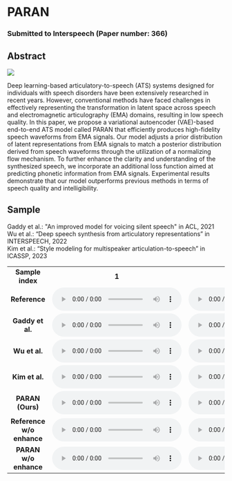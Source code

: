 # PARAN

### Submitted to Interspeech (Paper number: 366)

## Abstract

<img src='architecture.png'>

Deep learning-based articulatory-to-speech (ATS) systems designed for individuals with speech disorders have been extensively researched in recent years. However, conventional methods have faced challenges in effectively representing the transformation in latent space across speech and electromagnetic articulography (EMA) domains, resulting in low speech quality. In this paper, we propose a variational autoencoder (VAE)-based end-to-end ATS model called PARAN that efficiently produces high-fidelity speech waveforms from EMA signals. Our model adjusts a prior distribution of latent representations from EMA signals to match a posterior distribution derived from speech waveforms through the utilization of a normalizing flow mechanism. To further enhance the clarity and understanding of the synthesized speech, we incorporate an additional loss function aimed at predicting phonetic information from EMA signals. Experimental results demonstrate that our model outperforms previous methods in terms of speech quality and intelligibility.

## Sample

Gaddy et al.: "An improved model for voicing silent speech" in ACL, 2021 <br>
Wu et al.: “Deep speech synthesis from articulatory representations” in INTERSPEECH, 2022 <br>
Kim et al.: “Style modeling for multispeaker articulation-to-speech” in ICASSP, 2023 <br>


<table style="width: 100%; word-wrap: normal; text-align: center;" borded="1" border-collapse="collapse">
<tr>
<td style="column-width: 50\%"><strong>Sample index</strong></td>
<td style="column-width: 20\%"><strong>1</strong></td>
<td style="column-width: 20\%"><strong>2</strong></td>
<td style="column-width: 20\%"><strong>3</strong></td>
<td style="column-width: 20\%"><strong>4</strong></td>
<td style="column-width: 20\%"><strong>5</strong></td>
<td style="column-width: 20\%"><strong>6</strong></td>
<td style="column-width: 20\%"><strong>7</strong></td>
<td style="column-width: 20\%"><strong>8</strong></td>
<td style="column-width: 20\%"><strong>9</strong></td>
<td style="column-width: 20\%"><strong>10</strong></td>
<td style="column-width: 20\%"><strong>11</strong></td>
<td style="column-width: 20\%"><strong>12</strong></td>
<td style="column-width: 20\%"><strong>13</strong></td>
<td style="column-width: 20\%"><strong>14</strong></td>
<td style="column-width: 20\%"><strong>15</strong></td>
<td style="column-width: 20\%"><strong>16</strong></td>
<td style="column-width: 20\%"><strong>17</strong></td>
<td style="column-width: 20\%"><strong>18</strong></td>
<td style="column-width: 20\%"><strong>19</strong></td>
<td style="column-width: 20\%"><strong>20</strong></td>
<td style="column-width: 20\%"><strong>21</strong></td>
<td style="column-width: 20\%"><strong>22</strong></td>
<td style="column-width: 20\%"><strong>23</strong></td>
<td style="column-width: 20\%"><strong>24</strong></td>
</tr>
<tr>
<td style="column-width: 50\%"><strong>Reference</strong></td>
 <td><audio controls><source src='./demo_sample/ref/ref_F01_B04_S21_R01_N.wav'></audio></td>
<td><audio controls><source src='./demo_sample/ref/ref_F01_B06_S44_R01_N.wav'></audio></td>
<td><audio controls><source src='./demo_sample/ref/ref_F01_B07_S03_R01_F.wav'></audio></td>
<td><audio controls><source src='./demo_sample/ref/ref_F02_B01_S15_R01_F.wav'></audio></td>
<td><audio controls><source src='./demo_sample/ref/ref_F02_B03_S26_R01_N.wav'></audio></td>
<td><audio controls><source src='./demo_sample/ref/ref_F02_B10_S49_R01_N.wav'></audio></td>
<td><audio controls><source src='./demo_sample/ref/ref_F03_B01_S08_R01_N.wav'></audio></td>
<td><audio controls><source src='./demo_sample/ref/ref_F03_B06_S15_R01_F.wav'></audio></td>
<td><audio controls><source src='./demo_sample/ref/ref_F03_B07_S60_R01_N.wav'></audio></td>
<td><audio controls><source src='./demo_sample/ref/ref_F04_B02_S28_R02_N.wav'></audio></td>
<td><audio controls><source src='./demo_sample/ref/ref_F04_B02_S42_R01_F.wav'></audio></td>
<td><audio controls><source src='./demo_sample/ref/ref_F04_B09_S47_R01_N.wav'></audio></td>
<td><audio controls><source src='./demo_sample/ref/ref_M01_B03_S23_R01_N.wav'></audio></td>
<td><audio controls><source src='./demo_sample/ref/ref_M01_B06_S55_R01_N.wav'></audio></td>
<td><audio controls><source src='./demo_sample/ref/ref_M01_B08_S55_R01_F.wav'></audio></td>
<td><audio controls><source src='./demo_sample/ref/ref_M02_B01_S51_R01_N.wav'></audio></td>
<td><audio controls><source src='./demo_sample/ref/ref_M02_B10_S02_R01_N.wav'></audio></td>
<td><audio controls><source src='./demo_sample/ref/ref_M02_B11_S20_R01_N.wav'></audio></td>
<td><audio controls><source src='./demo_sample/ref/ref_M03_B02_S20_R01_N.wav'></audio></td>
<td><audio controls><source src='./demo_sample/ref/ref_M03_B04_S01_R01_F.wav'></audio></td>
<td><audio controls><source src='./demo_sample/ref/ref_M03_B10_S59_R01_N.wav'></audio></td>
<td><audio controls><source src='./demo_sample/ref/ref_M04_B03_S08_R01_N.wav'></audio></td>
<td><audio controls><source src='./demo_sample/ref/ref_M04_B03_S58_R02_N.wav'></audio></td>
<td><audio controls><source src='./demo_sample/ref/ref_M04_B10_S39_R01_F.wav'></audio></td>
</tr>
<tr>
<td style="column-width: 50\%"><strong>Gaddy et al.</strong></td>
 <td><audio controls><source src='./demo_sample/baseline/F01_B04_S21_R01_N.wav'></audio></td>
<td><audio controls><source src='./demo_sample/baseline/F01_B06_S44_R01_N.wav'></audio></td>
<td><audio controls><source src='./demo_sample/baseline/F01_B07_S03_R01_F.wav'></audio></td>
<td><audio controls><source src='./demo_sample/baseline/F02_B01_S15_R01_F.wav'></audio></td>
<td><audio controls><source src='./demo_sample/baseline/F02_B03_S26_R01_N.wav'></audio></td>
<td><audio controls><source src='./demo_sample/baseline/F02_B10_S49_R01_N.wav'></audio></td>
<td><audio controls><source src='./demo_sample/baseline/F03_B01_S08_R01_N.wav'></audio></td>
<td><audio controls><source src='./demo_sample/baseline/F03_B06_S15_R01_F.wav'></audio></td>
<td><audio controls><source src='./demo_sample/baseline/F03_B07_S60_R01_N.wav'></audio></td>
<td><audio controls><source src='./demo_sample/baseline/F04_B02_S28_R02_N.wav'></audio></td>
<td><audio controls><source src='./demo_sample/baseline/F04_B02_S42_R01_F.wav'></audio></td>
<td><audio controls><source src='./demo_sample/baseline/F04_B09_S47_R01_N.wav'></audio></td>
<td><audio controls><source src='./demo_sample/baseline/M01_B03_S23_R01_N.wav'></audio></td>
<td><audio controls><source src='./demo_sample/baseline/M01_B06_S55_R01_N.wav'></audio></td>
<td><audio controls><source src='./demo_sample/baseline/M01_B08_S55_R01_F.wav'></audio></td>
<td><audio controls><source src='./demo_sample/baseline/M02_B01_S51_R01_N.wav'></audio></td>
<td><audio controls><source src='./demo_sample/baseline/M02_B10_S02_R01_N.wav'></audio></td>
<td><audio controls><source src='./demo_sample/baseline/M02_B11_S20_R01_N.wav'></audio></td>
<td><audio controls><source src='./demo_sample/baseline/M03_B02_S20_R01_N.wav'></audio></td>
<td><audio controls><source src='./demo_sample/baseline/M03_B04_S01_R01_F.wav'></audio></td>
<td><audio controls><source src='./demo_sample/baseline/M03_B10_S59_R01_N.wav'></audio></td>
<td><audio controls><source src='./demo_sample/baseline/M04_B03_S08_R01_N.wav'></audio></td>
<td><audio controls><source src='./demo_sample/baseline/M04_B03_S58_R02_N.wav'></audio></td>
<td><audio controls><source src='./demo_sample/baseline/M04_B10_S39_R01_F.wav'></audio></td>
</tr>
<tr>
<td style="column-width: 50\%"><strong>Wu et al.</strong></td>
<td><audio controls><source src='./demo_sample/deep/F01_B04_S21_R01_N.wav'></audio></td>
<td><audio controls><source src='./demo_sample/deep/F01_B06_S44_R01_N.wav'></audio></td>
<td><audio controls><source src='./demo_sample/deep/F01_B07_S03_R01_F.wav'></audio></td>
<td><audio controls><source src='./demo_sample/deep/F02_B01_S15_R01_F.wav'></audio></td>
<td><audio controls><source src='./demo_sample/deep/F02_B03_S26_R01_N.wav'></audio></td>
<td><audio controls><source src='./demo_sample/deep/F02_B10_S49_R01_N.wav'></audio></td>
<td><audio controls><source src='./demo_sample/deep/F03_B01_S08_R01_N.wav'></audio></td>
<td><audio controls><source src='./demo_sample/deep/F03_B06_S15_R01_F.wav'></audio></td>
<td><audio controls><source src='./demo_sample/deep/F03_B07_S60_R01_N.wav'></audio></td>
<td><audio controls><source src='./demo_sample/deep/F04_B02_S28_R02_N.wav'></audio></td>
<td><audio controls><source src='./demo_sample/deep/F04_B02_S42_R01_F.wav'></audio></td>
<td><audio controls><source src='./demo_sample/deep/F04_B09_S47_R01_N.wav'></audio></td>
<td><audio controls><source src='./demo_sample/deep/M01_B03_S23_R01_N.wav'></audio></td>
<td><audio controls><source src='./demo_sample/deep/M01_B06_S55_R01_N.wav'></audio></td>
<td><audio controls><source src='./demo_sample/deep/M01_B08_S55_R01_F.wav'></audio></td>
<td><audio controls><source src='./demo_sample/deep/M02_B01_S51_R01_N.wav'></audio></td>
<td><audio controls><source src='./demo_sample/deep/M02_B10_S02_R01_N.wav'></audio></td>
<td><audio controls><source src='./demo_sample/deep/M02_B11_S20_R01_N.wav'></audio></td>
<td><audio controls><source src='./demo_sample/deep/M03_B02_S20_R01_N.wav'></audio></td>
<td><audio controls><source src='./demo_sample/deep/M03_B04_S01_R01_F.wav'></audio></td>
<td><audio controls><source src='./demo_sample/deep/M03_B10_S59_R01_N.wav'></audio></td>
<td><audio controls><source src='./demo_sample/deep/M04_B03_S08_R01_N.wav'></audio></td>
<td><audio controls><source src='./demo_sample/deep/M04_B03_S58_R02_N.wav'></audio></td>
<td><audio controls><source src='./demo_sample/deep/M04_B10_S39_R01_F.wav'></audio></td>
<tr>
<td style="column-width: 50\%"><strong>Kim et al.</strong></td>
 <td><audio controls><source src='./demo_sample/msota/F01_B04_S21_R01_N.wav'></audio></td>
<td><audio controls><source src='./demo_sample/msota/F01_B06_S44_R01_N.wav'></audio></td>
<td><audio controls><source src='./demo_sample/msota/F01_B07_S03_R01_F.wav'></audio></td>
<td><audio controls><source src='./demo_sample/msota/F02_B01_S15_R01_F.wav'></audio></td>
<td><audio controls><source src='./demo_sample/msota/F02_B03_S26_R01_N.wav'></audio></td>
<td><audio controls><source src='./demo_sample/msota/F02_B10_S49_R01_N.wav'></audio></td>
<td><audio controls><source src='./demo_sample/msota/F03_B01_S08_R01_N.wav'></audio></td>
<td><audio controls><source src='./demo_sample/msota/F03_B06_S15_R01_F.wav'></audio></td>
<td><audio controls><source src='./demo_sample/msota/F03_B07_S60_R01_N.wav'></audio></td>
<td><audio controls><source src='./demo_sample/msota/F04_B02_S28_R02_N.wav'></audio></td>
<td><audio controls><source src='./demo_sample/msota/F04_B02_S42_R01_F.wav'></audio></td>
<td><audio controls><source src='./demo_sample/msota/F04_B09_S47_R01_N.wav'></audio></td>
<td><audio controls><source src='./demo_sample/msota/M01_B03_S23_R01_N.wav'></audio></td>
<td><audio controls><source src='./demo_sample/msota/M01_B06_S55_R01_N.wav'></audio></td>
<td><audio controls><source src='./demo_sample/msota/M01_B08_S55_R01_F.wav'></audio></td>
<td><audio controls><source src='./demo_sample/msota/M02_B01_S51_R01_N.wav'></audio></td>
<td><audio controls><source src='./demo_sample/msota/M02_B10_S02_R01_N.wav'></audio></td>
<td><audio controls><source src='./demo_sample/msota/M02_B11_S20_R01_N.wav'></audio></td>
<td><audio controls><source src='./demo_sample/msota/M03_B02_S20_R01_N.wav'></audio></td>
<td><audio controls><source src='./demo_sample/msota/M03_B04_S01_R01_F.wav'></audio></td>
<td><audio controls><source src='./demo_sample/msota/M03_B10_S59_R01_N.wav'></audio></td>
<td><audio controls><source src='./demo_sample/msota/M04_B03_S08_R01_N.wav'></audio></td>
<td><audio controls><source src='./demo_sample/msota/M04_B03_S58_R02_N.wav'></audio></td>
<td><audio controls><source src='./demo_sample/msota/M04_B10_S39_R01_F.wav'></audio></td>
</tr>
<tr>
<td style="column-width: 50\%"><strong>PARAN (Ours)</strong></td>
  <td><audio controls><source src='./demo_sample/ours/F01_B04_S21_R01_N.wav'></audio></td>
<td><audio controls><source src='./demo_sample/ours/F01_B06_S44_R01_N.wav'></audio></td>
<td><audio controls><source src='./demo_sample/ours/F01_B07_S03_R01_F.wav'></audio></td>
<td><audio controls><source src='./demo_sample/ours/F02_B01_S15_R01_F.wav'></audio></td>
<td><audio controls><source src='./demo_sample/ours/F02_B03_S26_R01_N.wav'></audio></td>
<td><audio controls><source src='./demo_sample/ours/F02_B10_S49_R01_N.wav'></audio></td>
<td><audio controls><source src='./demo_sample/ours/F03_B01_S08_R01_N.wav'></audio></td>
<td><audio controls><source src='./demo_sample/ours/F03_B06_S15_R01_F.wav'></audio></td>
<td><audio controls><source src='./demo_sample/ours/F03_B07_S60_R01_N.wav'></audio></td>
<td><audio controls><source src='./demo_sample/ours/F04_B02_S28_R02_N.wav'></audio></td>
<td><audio controls><source src='./demo_sample/ours/F04_B02_S42_R01_F.wav'></audio></td>
<td><audio controls><source src='./demo_sample/ours/F04_B09_S47_R01_N.wav'></audio></td>
<td><audio controls><source src='./demo_sample/ours/M01_B03_S23_R01_N.wav'></audio></td>
<td><audio controls><source src='./demo_sample/ours/M01_B06_S55_R01_N.wav'></audio></td>
<td><audio controls><source src='./demo_sample/ours/M01_B08_S55_R01_F.wav'></audio></td>
<td><audio controls><source src='./demo_sample/ours/M02_B01_S51_R01_N.wav'></audio></td>
<td><audio controls><source src='./demo_sample/ours/M02_B10_S02_R01_N.wav'></audio></td>
<td><audio controls><source src='./demo_sample/ours/M02_B11_S20_R01_N.wav'></audio></td>
<td><audio controls><source src='./demo_sample/ours/M03_B02_S20_R01_N.wav'></audio></td>
<td><audio controls><source src='./demo_sample/ours/M03_B04_S01_R01_F.wav'></audio></td>
<td><audio controls><source src='./demo_sample/ours/M03_B10_S59_R01_N.wav'></audio></td>
<td><audio controls><source src='./demo_sample/ours/M04_B03_S08_R01_N.wav'></audio></td>
<td><audio controls><source src='./demo_sample/ours/M04_B03_S58_R02_N.wav'></audio></td>
<td><audio controls><source src='./demo_sample/ours/M04_B10_S39_R01_F.wav'></audio></td>
</tr>

<tr>
<td style="column-width: 50\%"><strong>Reference w/o enhance</strong></td>
<td><audio controls><source src='./demo_sample/ref_wo_enh/ref_wo_enh_F01_B04_S21_R01_N.wav'></audio></td>
<td><audio controls><source src='./demo_sample/ref_wo_enh/ref_wo_enh_F01_B06_S44_R01_N.wav'></audio></td>
<td><audio controls><source src='./demo_sample/ref_wo_enh/ref_wo_enh_F01_B07_S03_R01_F.wav'></audio></td>
<td><audio controls><source src='./demo_sample/ref_wo_enh/ref_wo_enh_F02_B01_S15_R01_F.wav'></audio></td>
<td><audio controls><source src='./demo_sample/ref_wo_enh/ref_wo_enh_F02_B03_S26_R01_N.wav'></audio></td>
<td><audio controls><source src='./demo_sample/ref_wo_enh/ref_wo_enh_F02_B10_S49_R01_N.wav'></audio></td>
<td><audio controls><source src='./demo_sample/ref_wo_enh/ref_wo_enh_F03_B01_S08_R01_N.wav'></audio></td>
<td><audio controls><source src='./demo_sample/ref_wo_enh/ref_wo_enh_F03_B06_S15_R01_F.wav'></audio></td>
<td><audio controls><source src='./demo_sample/ref_wo_enh/ref_wo_enh_F03_B07_S60_R01_N.wav'></audio></td>
<td><audio controls><source src='./demo_sample/ref_wo_enh/ref_wo_enh_F04_B02_S28_R02_N.wav'></audio></td>
<td><audio controls><source src='./demo_sample/ref_wo_enh/ref_wo_enh_F04_B02_S42_R01_F.wav'></audio></td>
<td><audio controls><source src='./demo_sample/ref_wo_enh/ref_wo_enh_F04_B09_S47_R01_N.wav'></audio></td>
<td><audio controls><source src='./demo_sample/ref_wo_enh/ref_wo_enh_M01_B03_S23_R01_N.wav'></audio></td>
<td><audio controls><source src='./demo_sample/ref_wo_enh/ref_wo_enh_M01_B06_S55_R01_N.wav'></audio></td>
<td><audio controls><source src='./demo_sample/ref_wo_enh/ref_wo_enh_M01_B08_S55_R01_F.wav'></audio></td>
<td><audio controls><source src='./demo_sample/ref_wo_enh/ref_wo_enh_M02_B01_S51_R01_N.wav'></audio></td>
<td><audio controls><source src='./demo_sample/ref_wo_enh/ref_wo_enh_M02_B10_S02_R01_N.wav'></audio></td>
<td><audio controls><source src='./demo_sample/ref_wo_enh/ref_wo_enh_M02_B11_S20_R01_N.wav'></audio></td>
<td><audio controls><source src='./demo_sample/ref_wo_enh/ref_wo_enh_M03_B02_S20_R01_N.wav'></audio></td>
<td><audio controls><source src='./demo_sample/ref_wo_enh/ref_wo_enh_M03_B04_S01_R01_F.wav'></audio></td>
<td><audio controls><source src='./demo_sample/ref_wo_enh/ref_wo_enh_M03_B10_S59_R01_N.wav'></audio></td>
<td><audio controls><source src='./demo_sample/ref_wo_enh/ref_wo_enh_M04_B03_S08_R01_N.wav'></audio></td>
<td><audio controls><source src='./demo_sample/ref_wo_enh/ref_wo_enh_M04_B03_S58_R02_N.wav'></audio></td>
<td><audio controls><source src='./demo_sample/ref_wo_enh/ref_wo_enh_M04_B10_S39_R01_F.wav'></audio></td>
</tr>
<tr>
<td style="column-width: 50\%"><strong>PARAN w/o enhance</strong></td>
<td><audio controls><source src='./demo_sample/ablation/F01_B04_S21_R01_N.wav'></audio></td>
<td><audio controls><source src='./demo_sample/ablation/F01_B06_S44_R01_N.wav'></audio></td>
<td><audio controls><source src='./demo_sample/ablation/F01_B07_S03_R01_F.wav'></audio></td>
<td><audio controls><source src='./demo_sample/ablation/F02_B01_S15_R01_F.wav'></audio></td>
<td><audio controls><source src='./demo_sample/ablation/F02_B03_S26_R01_N.wav'></audio></td>
<td><audio controls><source src='./demo_sample/ablation/F02_B10_S49_R01_N.wav'></audio></td>
<td><audio controls><source src='./demo_sample/ablation/F03_B01_S08_R01_N.wav'></audio></td>
<td><audio controls><source src='./demo_sample/ablation/F03_B06_S15_R01_F.wav'></audio></td>
<td><audio controls><source src='./demo_sample/ablation/F03_B07_S60_R01_N.wav'></audio></td>
<td><audio controls><source src='./demo_sample/ablation/F04_B02_S28_R02_N.wav'></audio></td>
<td><audio controls><source src='./demo_sample/ablation/F04_B02_S42_R01_F.wav'></audio></td>
<td><audio controls><source src='./demo_sample/ablation/F04_B09_S47_R01_N.wav'></audio></td>
<td><audio controls><source src='./demo_sample/ablation/M01_B03_S23_R01_N.wav'></audio></td>
<td><audio controls><source src='./demo_sample/ablation/M01_B06_S55_R01_N.wav'></audio></td>
<td><audio controls><source src='./demo_sample/ablation/M01_B08_S55_R01_F.wav'></audio></td>
<td><audio controls><source src='./demo_sample/ablation/M02_B01_S51_R01_N.wav'></audio></td>
<td><audio controls><source src='./demo_sample/ablation/M02_B10_S02_R01_N.wav'></audio></td>
<td><audio controls><source src='./demo_sample/ablation/M02_B11_S20_R01_N.wav'></audio></td>
<td><audio controls><source src='./demo_sample/ablation/M03_B02_S20_R01_N.wav'></audio></td>
<td><audio controls><source src='./demo_sample/ablation/M03_B04_S01_R01_F.wav'></audio></td>
<td><audio controls><source src='./demo_sample/ablation/M03_B10_S59_R01_N.wav'></audio></td>
<td><audio controls><source src='./demo_sample/ablation/M04_B03_S08_R01_N.wav'></audio></td>
<td><audio controls><source src='./demo_sample/ablation/M04_B03_S58_R02_N.wav'></audio></td>
<td><audio controls><source src='./demo_sample/ablation/M04_B10_S39_R01_F.wav'></audio></td>
</tr>
